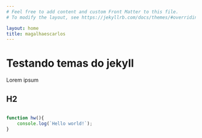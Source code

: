 ```yaml
---
# Feel free to add content and custom Front Matter to this file.
# To modify the layout, see https://jekyllrb.com/docs/themes/#overriding-theme-defaults

layout: home
title: magalhaescarlos
---
```


# Testando temas do jekyll

Lorem ipsum

## H2

```js

function hw(){
    console.log(`Hello world!`);
}
```

